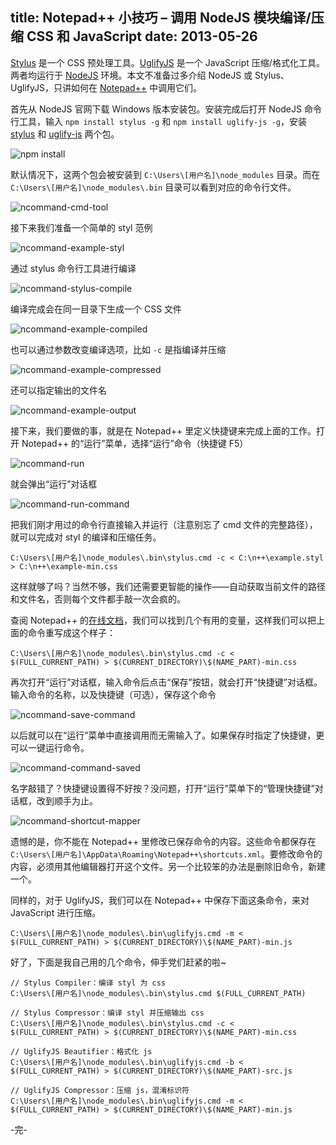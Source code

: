 title: Notepad++ 小技巧 – 调用 NodeJS 模块编译/压缩 CSS 和 JavaScript
date: 2013-05-26
---
[Stylus](http://learnboost.github.io/stylus/) 是一个 CSS 预处理工具。[UglifyJS](http://lisperator.net/uglifyjs/) 是一个 JavaScript 压缩/格式化工具。两者均运行于 [NodeJS](http://nodejs.org/) 环境。本文不准备过多介绍 NodeJS 或 Stylus、UglifyJS，只讲如何在 [Notepad++](http://notepad-plus-plus.org/) 中调用它们。

首先从 NodeJS 官网下载 Windows 版本安装包。安装完成后打开 NodeJS 命令行工具，输入 `npm install stylus -g` 和 `npm install uglify-js -g`，安装 [stylus](https://npmjs.org/package/stylus) 和 [uglify-js](https://npmjs.org/package/uglify-js) 两个包。

![npm install](/assets/images/2013/05/ncommand-install-npm.png)

默认情况下，这两个包会被安装到 `C:\Users\[用户名]\node_modules` 目录。而在 `C:\Users\[用户名]\node_modules\.bin` 目录可以看到对应的命令行文件。<!-- more -->

![ncommand-cmd-tool](/assets/images/2013/05/ncommand-cmd-tool.png)

接下来我们准备一个简单的 styl 范例

![ncommand-example-styl](/assets/images/2013/05/ncommand-example-styl.png)

通过 stylus 命令行工具进行编译

![ncommand-stylus-compile](/assets/images/2013/05/ncommand-stylus-compile.png)

编译完成会在同一目录下生成一个 CSS 文件

![ncommand-example-compiled](/assets/images/2013/05/ncommand-example-compiled.png)

也可以通过参数改变编译选项，比如 `-c` 是指编译并压缩

![ncommand-example-compressed](/assets/images/2013/05/ncommand-example-compressed.png)

还可以指定输出的文件名

![ncommand-example-output](/assets/images/2013/05/ncommand-example-output.png)

接下来，我们要做的事，就是在 Notepad++ 里定义快捷键来完成上面的工作。打开 Notepad++ 的“运行”菜单，选择“运行”命令（快捷键 F5）

![ncommand-run](/assets/images/2013/05/ncommand-run.png)

就会弹出“运行”对话框

![ncommand-run-command](/assets/images/2013/05/ncommand-run-command.png)

把我们刚才用过的命令行直接输入并运行（注意别忘了 cmd 文件的完整路径），就可以完成对 styl 的编译和压缩任务。

```batch
C:\Users\[用户名]\node_modules\.bin\stylus.cmd -c < C:\n++\example.styl > C:\n++\example-min.css
```

这样就够了吗？当然不够，我们还需要更智能的操作——自动获取当前文件的路径和文件名，否则每个文件都手敲一次会疯的。

查阅 Notepad++ 的[在线文档](http://npp-community.tuxfamily.org/documentation/notepad-user-manual/commands)，我们可以找到几个有用的变量，这样我们可以把上面的命令重写成这个样子：

```batch
C:\Users\[用户名]\node_modules\.bin\stylus.cmd -c < $(FULL_CURRENT_PATH) > $(CURRENT_DIRECTORY)\$(NAME_PART)-min.css
```

再次打开“运行”对话框，输入命令后点击“保存”按钮，就会打开“快捷键”对话框。输入命令的名称，以及快捷键（可选），保存这个命令

![ncommand-save-command](/assets/images/2013/05/ncommand-save-command.png)

以后就可以在“运行”菜单中直接调用而无需输入了。如果保存时指定了快捷键，更可以一键运行命令。

![ncommand-command-saved](/assets/images/2013/05/ncommand-command-saved.png)

名字敲错了？快捷键设置得不好按？没问题，打开“运行”菜单下的“管理快捷键”对话框，改到顺手为止。

![ncommand-shortcut-mapper](/assets/images/2013/05/ncommand-shortcut-mapper.png)

遗憾的是，你不能在 Notepad++ 里修改已保存命令的内容。这些命令都保存在 `C:\Users\[用户名]\AppData\Roaming\Notepad++\shortcuts.xml`。要修改命令的内容，必须用其他编辑器打开这个文件。另一个比较笨的办法是删除旧命令，新建一个。

同样的，对于 UglifyJS，我们可以在 Notepad++ 中保存下面这条命令，来对 JavaScript 进行压缩。

```batch
C:\Users\[用户名]\node_modules\.bin\uglifyjs.cmd -m < $(FULL_CURRENT_PATH) > $(CURRENT_DIRECTORY)\$(NAME_PART)-min.js
```

好了，下面是我自己用的几个命令，伸手党们赶紧的啦~

```batch
// Stylus Compiler：编译 styl 为 css
C:\Users\[用户名]\node_modules\.bin\stylus.cmd $(FULL_CURRENT_PATH)
 
// Stylus Compressor：编译 styl 并压缩输出 css
C:\Users\[用户名]\node_modules\.bin\stylus.cmd -c < $(FULL_CURRENT_PATH) > $(CURRENT_DIRECTORY)\$(NAME_PART)-min.css
 
// UglifyJS Beautifier：格式化 js
C:\Users\[用户名]\node_modules\.bin\uglifyjs.cmd -b < $(FULL_CURRENT_PATH) > $(CURRENT_DIRECTORY)\$(NAME_PART)-src.js
 
// UglifyJS Compressor：压缩 js，混淆标识符
C:\Users\[用户名]\node_modules\.bin\uglifyjs.cmd -m < $(FULL_CURRENT_PATH) > $(CURRENT_DIRECTORY)\$(NAME_PART)-min.js
```

-完-